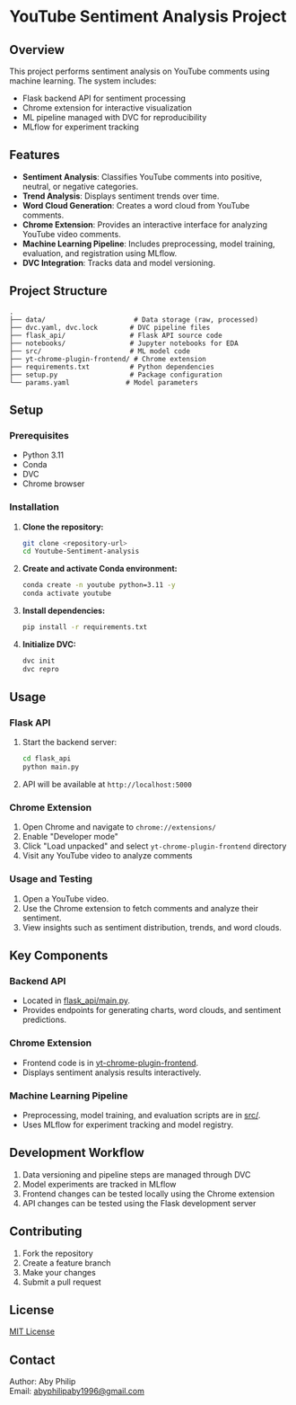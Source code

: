 # YouTube Sentiment Analysis Project

## Overview

This project performs sentiment analysis on YouTube comments using machine learning. The system includes:


- Flask backend API for sentiment processing
- Chrome extension for interactive visualization
- ML pipeline managed with DVC for reproducibility
- MLflow for experiment tracking

## Features

- **Sentiment Analysis**: Classifies YouTube comments into positive, neutral, or negative categories.
- **Trend Analysis**: Displays sentiment trends over time.
- **Word Cloud Generation**: Creates a word cloud from YouTube comments.
- **Chrome Extension**: Provides an interactive interface for analyzing YouTube video comments.
- **Machine Learning Pipeline**: Includes preprocessing, model training, evaluation, and registration using MLflow.
- **DVC Integration**: Tracks data and model versioning.

## Project Structure

```
.
├── data/                      # Data storage (raw, processed)
├── dvc.yaml, dvc.lock        # DVC pipeline files  
├── flask_api/                # Flask API source code
├── notebooks/                # Jupyter notebooks for EDA
├── src/                      # ML model code
├── yt-chrome-plugin-frontend/ # Chrome extension
├── requirements.txt          # Python dependencies
├── setup.py                  # Package configuration
└── params.yaml              # Model parameters
```


## Setup

### Prerequisites

- Python 3.11
- Conda
- DVC
- Chrome browser

### Installation

1. **Clone the repository:**
   ```bash
   git clone <repository-url>
   cd Youtube-Sentiment-analysis
   ```

2. **Create and activate Conda environment:**
   ```bash
   conda create -n youtube python=3.11 -y
   conda activate youtube
   ```

3. **Install dependencies:**
   ```bash
   pip install -r requirements.txt
   ```

4. **Initialize DVC:**
   ```bash
   dvc init
   dvc repro
   ```

## Usage

### Flask API

1. Start the backend server:
   ```bash
   cd flask_api
   python main.py
   ```

2. API will be available at `http://localhost:5000`

### Chrome Extension

1. Open Chrome and navigate to `chrome://extensions/`
2. Enable "Developer mode"
3. Click "Load unpacked" and select `yt-chrome-plugin-frontend` directory
4. Visit any YouTube video to analyze comments

### Usage and Testing

1. Open a YouTube video.
2. Use the Chrome extension to fetch comments and analyze their sentiment.
3. View insights such as sentiment distribution, trends, and word clouds.

## Key Components

### Backend API
- Located in [flask_api/main.py](flask_api/main.py).
- Provides endpoints for generating charts, word clouds, and sentiment predictions.

### Chrome Extension
- Frontend code is in [yt-chrome-plugin-frontend](yt-chrome-plugin-frontend/).
- Displays sentiment analysis results interactively.

### Machine Learning Pipeline
- Preprocessing, model training, and evaluation scripts are in [src/](src/).
- Uses MLflow for experiment tracking and model registry.


## Development Workflow

1. Data versioning and pipeline steps are managed through DVC
2. Model experiments are tracked in MLflow
3. Frontend changes can be tested locally using the Chrome extension
4. API changes can be tested using the Flask development server

## Contributing

1. Fork the repository
2. Create a feature branch
3. Make your changes
4. Submit a pull request

## License

[MIT License](LICENSE)

## Contact

Author: Aby Philip  
Email: abyphilipaby1996@gmail.com
